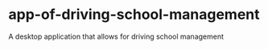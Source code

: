 # app-of-driving-school-management
A desktop application that allows for driving school management 
